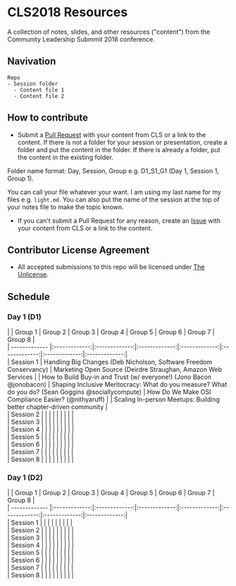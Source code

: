 # CLS2018 Resources

A collection of notes, slides, and other resources ("content") from the Community Leadership Submmit 2018 conference.

## Navivation

```
Repo
- Session folder
  - Content file 1
  - Content file 2
```

## How to contribute

- Submit a [Pull Request](https://github.com/CLSummit/CLS2018/pulls) with your content from CLS or a link to the content. If there is not a folder for your session or presentation, create a folder and put the content in the folder. If there is already a folder, put the content in the existing folder.

Folder name format: Day, Session, Group e.g. D1_S1_G1 (Day 1, Session 1, Group 1).

You can call your file whatever your want. I am using my last name for my files e.g. `light.md`. You can also put the name of the session at the top of your notes file to make the topic known.

- If you can't submit a Pull Request for any reason, create an [Issue](https://github.com/CLSummit/CLS2018/issues) with your content from CLS or a link to the content.

## Contributor License Agreement

- All accepted submissions to this repo will be licensed under [The Unlicense](https://github.com/CLSummit/CLS2018/blob/master/LICENSE.md).

## Schedule

### Day 1 (D1)

|	| Group 1	| Group 2 | Group 3 | Group 4	| Group 5 | Group 6 | Group 7 | Group 8 |  
| ------------- |:-------------:|:-------------:|:-------------:|:-------------:|:-------------:|:-------------:|:-------------:|  
| Session 1 |	Handling Big Changes (Deb Nicholson, Software Freedom Conservancy) | Marketing Open Source (Deirdre Straughan, Amazon Web Services	|  | How to Build Buy-in and Trust (w/ everyone!) (Jono Bacon @jonobacon) |	Shaping Inclusive Meritocracy: What do you measure? What do you do? (Sean Goggins @sociallycompute)	| How Do We Make OSI Compliance Easier? (@nithyaruff) | | Scaling In-person Meetups: Building better chapter-driven community |  
| Session 2 |	 | 	|  |  |		|  |  |  |  
| Session 3 |	 | 	|  |  |		|  |  |  |  
| Session 4 |	 | 	|  |  |		|  |  |  |  
| Session 5 |	 | 	|  |  |		|  |  |  |  
| Session 6 |	 | 	|  |  |		|  |  |  |  
| Session 7 |	 | 	|  |  |		|  |  |  |  
| Session 8 |	 | 	|  |  |		|  |  |  |  


### Day 1 (D2)

|	| Group 1	| Group 2 | Group 3 | Group 4	| Group 5 | Group 6 | Group 7 | Group 8 |  
| ------------- |:-------------:|:-------------:|:-------------:|:-------------:|:-------------:|:-------------:|:-------------:|  
| Session 1 |	 | 	|  |  |		|  |  |  |  
| Session 2 |	 | 	|  |  |		|  |  |  |  
| Session 3 |	 | 	|  |  |		|  |  |  |  
| Session 4 |	 | 	|  |  |		|  |  |  |  
| Session 5 |	 | 	|  |  |		|  |  |  |  
| Session 6 |	 | 	|  |  |		|  |  |  |  
| Session 7 |	 | 	|  |  |		|  |  |  |  
| Session 8 |	 | 	|  |  |		|  |  |  |  
